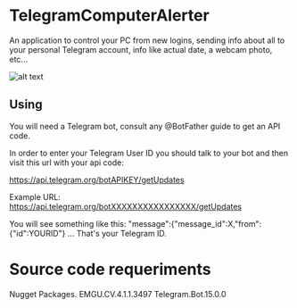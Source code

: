 # TelegramComputerAlerter
An application to control your PC from new logins, sending info about all to your personal Telegram account, info like actual date, a webcam photo, etc...


![alt text](https://i.gyazo.com/ccc692f377cf50e977545393d09c1eca.png)

## Using

You will need a Telegram bot, consult any @BotFather guide to get an API code.

In order to enter your Telegram User ID you should talk to your bot and then visit this url with your api code:

https://api.telegram.org/botAPIKEY/getUpdates

Example URL: https://api.telegram.org/botXXXXXXXXXXXXXXXX/getUpdates

You will see something like this: "message":{"message_id":X,"from":{"id":YOURID"} ... That's your Telegram ID.

# Source code requeriments

Nugget Packages. 
EMGU.CV.4.1.1.3497
Telegram.Bot.15.0.0
